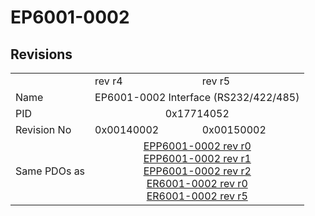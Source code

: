 # EP6001-0002

## Revisions
<table>
<tr>
<td></td>
<td>rev r4</td>
<td>rev r5</td>
</tr>
<tr>
<td>Name</td>
<td colspan=2 align="center">EP6001-0002 Interface (RS232/422/485)</td>
</tr>
<tr>
<td>PID</td>
<td colspan=2 align="center">0x17714052</td>
</tr>
<tr>
<td>Revision No</td>
<td>0x00140002</td>
<td>0x00150002</td>
</tr>
<tr>
<td>Same PDOs as</td>
<td colspan=2 align="center"><a href="EPP6001-0002.md">EPP6001-0002 rev r0</a><br/><a href="EPP6001-0002.md">EPP6001-0002 rev r1</a><br/><a href="EPP6001-0002.md">EPP6001-0002 rev r2</a><br/><a href="ER6001-0002.md">ER6001-0002 rev r0</a><br/><a href="ER6001-0002.md">ER6001-0002 rev r5</a></td>
</tr>
</table>
